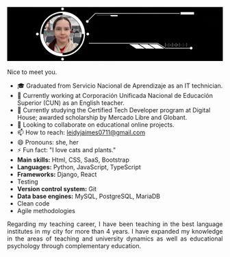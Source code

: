 <img src="https://raw.githubusercontent.com/leidyjaimes0711/leidyjaimes0711/main/banner%20github.gif" alt="" title=""/>


<p align="justify">
Nice to meet you. 
</p>

<ul>
<li> 🎓 Graduated from Servicio Nacional de Aprendizaje as an IT technician.</li>
<li>🔭 Currently working at Corporación Unificada Nacional de Educación Superior (CUN) as an English teacher.</li>
<li>🌱 Currently studying the Certified Tech Developer program at Digital House; awarded scholarship by Mercado Libre and Globant.</li>
<li>👯 Looking to collaborate on educational online projects.</li>
<li> 📫 How to reach: <a href="mailto: leidyjaimes0711@gmail.com">leidyjaimes0711@gmail.com</a></li>
<li>😄 Pronouns: she, her</li>
<li>⚡ Fun fact: "I love cats and plants."</li>

  
<li><b>Main skills:</b> Html, CSS, SaaS, Bootstrap</li>
<li><b>Languages:</b> Python, JavaScript, TypeScript</li>
<li><b>Frameworks:</b> Django, React</li>
<li>Testing</li>
<li><b>Version control system:</b> Git</li>
<li><b>Data base engines:</b> MySQL, PostgreSQL, MariaDB</li>
<li>Clean code</li> 
<li>Agile methodologies</li>
</ul>

<p align="justify">Regarding my teaching career, I have been teaching in the best language institutes in my city for more than 4 years. I have expanded my knowledge in the areas of teaching and university dynamics as well as educational psychology through complementary education.</p>
